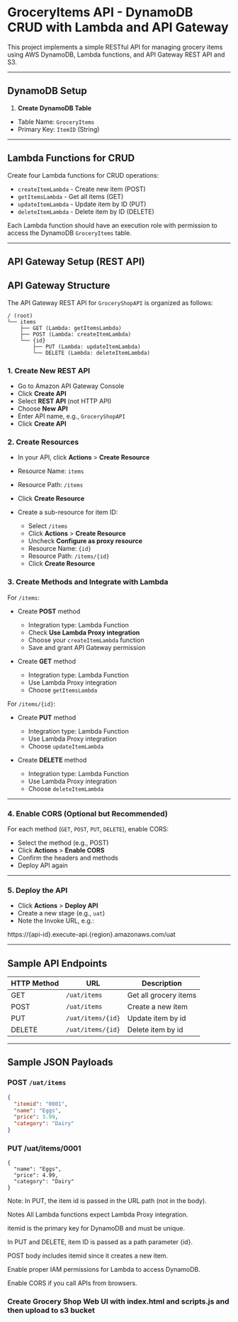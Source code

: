 # GroceryItems API - DynamoDB CRUD with Lambda and API Gateway

This project implements a simple RESTful API for managing grocery items using AWS DynamoDB, Lambda functions, and API Gateway REST API and S3.

---

## DynamoDB Setup

1. **Create DynamoDB Table**

- Table Name: `GroceryItems`
- Primary Key: `ItemID` (String)

---

## Lambda Functions for CRUD

Create four Lambda functions for CRUD operations:

- `createItemLambda` - Create new item (POST)
- `getItemsLambda` - Get all items (GET)
- `updateItemLambda` - Update item by ID (PUT)
- `deleteItemLambda` - Delete item by ID (DELETE)

Each Lambda function should have an execution role with permission to access the DynamoDB `GroceryItems` table.

---

## API Gateway Setup (REST API)

## API Gateway Structure

The API Gateway REST API for `GroceryShopAPI` is organized as follows:
```
/ (root)
└── items
    ├── GET (Lambda: getItemsLambda)
    ├── POST (Lambda: createItemLambda)
    └── {id}
        ├── PUT (Lambda: updateItemLambda)
        └── DELETE (Lambda: deleteItemLambda)
```
### 1. Create New REST API

- Go to Amazon API Gateway Console
- Click **Create API**
- Select **REST API** (not HTTP API)
- Choose **New API**
- Enter API name, e.g., `GroceryShopAPI`
- Click **Create API**

### 2. Create Resources

- In your API, click **Actions** > **Create Resource**
- Resource Name: `items`
- Resource Path: `/items`
- Click **Create Resource**

- Create a sub-resource for item ID:
  - Select `/items`
  - Click **Actions** > **Create Resource**
  - Uncheck **Configure as proxy resource**
  - Resource Name: `{id}`
  - Resource Path: `/items/{id}`
  - Click **Create Resource**

### 3. Create Methods and Integrate with Lambda

For `/items`:

- Create **POST** method
  - Integration type: Lambda Function
  - Check **Use Lambda Proxy integration**
  - Choose your `createItemLambda` function
  - Save and grant API Gateway permission

- Create **GET** method
  - Integration type: Lambda Function
  - Use Lambda Proxy integration
  - Choose `getItemsLambda`

For `/items/{id}`:

- Create **PUT** method
  - Integration type: Lambda Function
  - Use Lambda Proxy integration
  - Choose `updateItemLambda`

- Create **DELETE** method
  - Integration type: Lambda Function
  - Use Lambda Proxy integration
  - Choose `deleteItemLambda`

---

### 4. Enable CORS (Optional but Recommended)

For each method (`GET`, `POST`, `PUT`, `DELETE`), enable CORS:

- Select the method (e.g., POST)
- Click **Actions** > **Enable CORS**
- Confirm the headers and methods
- Deploy API again

---

### 5. Deploy the API

- Click **Actions** > **Deploy API**
- Create a new stage (e.g., `uat`)
- Note the Invoke URL, e.g.:

https://{api-id}.execute-api.{region}.amazonaws.com/uat

---

## Sample API Endpoints

| HTTP Method | URL                                     | Description           |
|-------------|-----------------------------------------|-----------------------|
| GET         | `/uat/items`                            | Get all grocery items |
| POST        | `/uat/items`                            | Create a new item     |
| PUT         | `/uat/items/{id}`                       | Update item by id     |
| DELETE      | `/uat/items/{id}`                       | Delete item by id     |

---

## Sample JSON Payloads

### POST `/uat/items`

```json
{
  "itemid": "0001",
  "name": "Eggs",
  "price": 3.99,
  "category": "Dairy"
}
```

### PUT /uat/items/0001
```
{
  "name": "Eggs",
  "price": 4.99,
  "category": "Dairy"
}
```
Note: In PUT, the item id is passed in the URL path (not in the body).

Notes
All Lambda functions expect Lambda Proxy integration.

itemid is the primary key for DynamoDB and must be unique.

In PUT and DELETE, item ID is passed as a path parameter {id}.

POST body includes itemid since it creates a new item.

Enable proper IAM permissions for Lambda to access DynamoDB.

Enable CORS if you call APIs from browsers.


### Create Grocery Shop Web UI with index.html and scripts.js and then upload to s3 bucket
